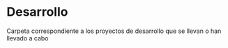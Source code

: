# Desarrollo
Carpeta correspondiente a los proyectos de desarrollo que se llevan o han llevado a cabo
